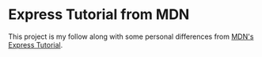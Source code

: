 # Express Tutorial from MDN

This project is my follow along with some personal differences from [MDN's Express Tutorial](https://developer.mozilla.org/en-US/docs/Learn/Server-side/Express_Nodejs).